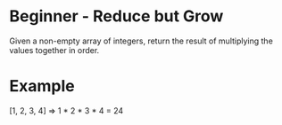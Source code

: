 # Beginner - Reduce but Grow

Given a non-empty array of integers, return the result of multiplying the values together in order.

# Example

[1, 2, 3, 4] => 1 * 2 * 3 * 4 = 24